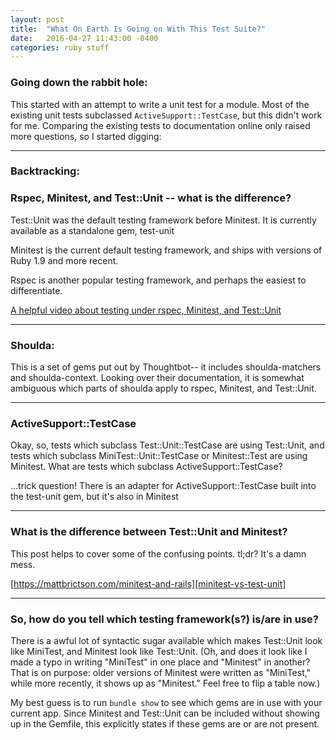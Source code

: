 ```yaml
---
layout: post
title:  "What On Earth Is Going on With This Test Suite?"
date:   2016-04-27 11:43:00 -0400
categories: ruby stuff
---
```



### Going down the rabbit hole:

This started with an attempt to write a unit test for a module. Most of the existing unit
tests subclassed `ActiveSupport::TestCase`, but this didn't work for me. Comparing
the existing tests to documentation online only raised more questions, so I started digging:

---

### Backtracking:

### Rspec, Minitest, and Test::Unit -- what is the difference?

Test::Unit was the default testing framework before Minitest. It is currently available
as a standalone gem, test-unit

Minitest is the current default testing framework, and ships with versions of Ruby
1.9 and more recent.

Rspec is another popular testing framework, and perhaps the easiest to differentiate.

[A helpful video about testing under rspec, Minitest, and Test::Unit][test-video]

---

### Shoulda:

This is a set of gems put out by Thoughtbot-- it includes shoulda-matchers and
shoulda-context. Looking over their documentation, it is somewhat ambiguous which
parts of shoulda apply to rspec, Minitest, and Test::Unit.

---

### ActiveSupport::TestCase

Okay, so, tests which subclass Test::Unit::TestCase are using Test::Unit,
and tests which subclass MiniTest::Unit::TestCase or Minitest::Test are using Minitest.
What are tests which subclass ActiveSupport::TestCase?

...trick question! There is an adapter for ActiveSupport::TestCase built into the
test-unit gem, but it's also in Minitest

---

### What is the difference between Test::Unit and Minitest?

This post helps to cover some of the confusing points. tl;dr? It's a damn mess.

[https://mattbrictson.com/minitest-and-rails][minitest-vs-test-unit]

---

### So, how do you tell which testing framework(s?) is/are in use?

There is a awful lot of syntactic sugar available which makes Test::Unit look like
MiniTest, and Minitest look like Test::Unit. (Oh, and does it look like I made a typo
  in writing "MiniTest" in one place and "Minitest" in another? That is on purpose:
  older versions of Minitest were written as "MiniTest," while more recently, it
  shows up as "Minitest." Feel free to flip a table now.)

My best guess is to run `bundle show` to see which gems are in use with your
current app. Since Minitest and Test::Unit can be included without showing up
in the Gemfile, this explicitly states if these gems are or are not present.


[test-video]: http://rubyoffrails.com/videos/12-testing-3-ways-rspec-minitest-test-unit
[minitest-vs-test-unit]: https://mattbrictson.com/minitest-and-rails
